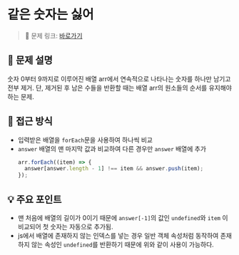 # 같은 숫자는 싫어

> 🔗 문제 링크: [바로가기](https://school.programmers.co.kr/learn/courses/30/lessons/12906) 

## 🌱 문제 설명
숫자 0부터 9까지로 이루어진 배열 arr에서 연속적으로 나타나는 숫자를 하나만 남기고 전부 제거. 단, 제거된 후 남은 수들을 반환할 때는 배열 arr의 원소들의 순서를 유지해야 하는 문제.

## 🤔 접근 방식
- 입력받은 배열을 `forEach`문을 사용하여 하나씩 비교
- `answer` 배열의 맨 마지막 값과 비교하여 다른 경우만 `answer` 배열에 추가
  ```js
  arr.forEach((item) => {
    answer[answer.length - 1] !== item && answer.push(item);
  });
  ```

## 💡 주요 포인트
- 맨 처음에 배열의 길이가 0이기 때문에 `answer[-1]`의 값인 `undefined`와 `item` 이 비교되어 첫 숫자는 자동으로 추가됨. 
- js에서 배열에 존재하지 않는 인덱스를 넣는 경우 일반 객체 속성처럼 동작하여 존재하지 않는 속성인 `undefined`를 반환하기 때문에 위와 같이 사용이 가능하다.
